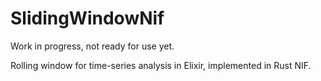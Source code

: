 # SlidingWindowNif

Work in progress, not ready for use yet.

Rolling window for time-series analysis in Elixir, implemented
in Rust NIF.
